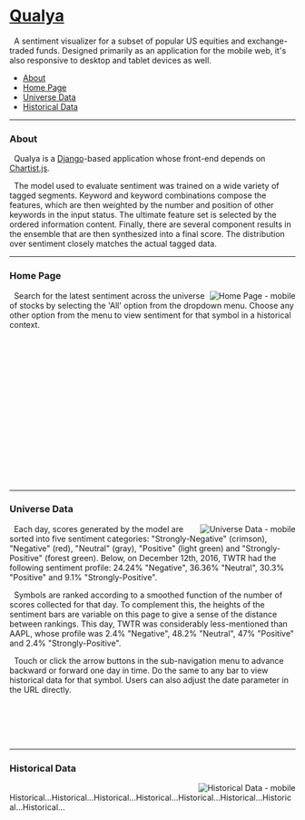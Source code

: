<a href="http://www.qualya.us">Qualya</a>
===

&nbsp; A sentiment visualizer for a subset of popular US equities and exchange-traded funds. Designed primarily as an application for the mobile web, it's also responsive to desktop and tablet devices as well.

* <a href="#about">About</a>
* <a href="#home-page">Home Page</a>
* <a href="#universe-data">Universe Data</a>
* <a href="#historical-data">Historical Data</a>

---
### <a name="about"></a>About

&nbsp; Qualya is a <a href="https://github.com/django/django">Django</a>-based application whose front-end depends on <a href="https://github.com/gionkunz/chartist-js">Chartist.js</a>.

&nbsp; The model used to evaluate sentiment was trained on a wide variety of tagged segments. Keyword and keyword combinations compose the features, which are then weighted by the number and position of other keywords in the input status. The ultimate feature set is selected by the ordered information content. Finally, there are several component results in the ensemble that are then synthesized into a final score. The distribution over sentiment closely matches the actual tagged data.
<br>

---
### <a name="home-page"></a>Home Page<br>

<img alt="Home Page - mobile" align="right" src="https://drive.google.com/uc?export=download&id=0B3rehuqgDPeVajEtbEctaEJ4c0U">

&nbsp; Search for the latest sentiment across the universe of stocks by selecting the 'All' option from the dropdown menu. Choose any other option from the menu to view sentiment for that symbol in a historical context.

<br><br><br><br><br><br><br><br><br><br><br><br><br><br><br>

---
### <a name="universe-data"></a>Universe Data<br>

<img alt="Universe Data - mobile" align="right" src="https://drive.google.com/uc?export=download&id=0B3rehuqgDPeVcFhtZkxCU05OVjA">

&nbsp; Each day, scores generated by the model are sorted into five sentiment categories: "Strongly-Negative" (crimson), "Negative" (red), "Neutral" (gray), "Positive" (light green) and "Strongly-Positive" (forest green). Below, on December 12th, 2016, TWTR had the following sentiment profile: 24.24% "Negative", 36.36% "Neutral", 30.3% "Positive" and 9.1% "Strongly-Positive".

&nbsp; Symbols are ranked according to a smoothed function of the number of scores collected for that day. To complement this, the heights of the sentiment bars are variable on this page to give a sense of the distance between rankings. This day, TWTR was considerably less-mentioned than AAPL, whose profile was 2.4% "Negative", 48.2% "Neutral", 47% "Positive" and 2.4% "Strongly-Positive".

&nbsp; Touch or click the arrow buttons in the sub-navigation menu to advance backward or forward one day in time. Do the same to any bar to view historical data for that symbol. Users can also adjust the date parameter in the URL directly.

<br><br><br><br>

---
### <a name="historical-data"></a>Historical Data<br>

<img alt="Historical Data - mobile" align="right" src="https://drive.google.com/uc?export=download&id=0B3rehuqgDPeVckdHemhsbG1aTTg">

&nbsp; Historical...Historical...Historical...Historical...Historical...Historical...Historical...Historical...
